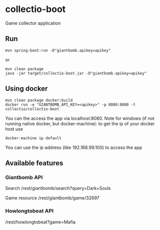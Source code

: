 # collectio-boot

Game collector application

## Run

	mvn spring-boot:run -D"giantbomb.apikey=apikey"

or

	mvn clean package
	java -jar target/collectio-boot.jar -D"giantbomb.apikey=apikey"
	
## Using docker

	mvn clean package docker:build
	docker run -e "GIANTBOMB_API_KEY=<apikey>" -p 8080:8080 -t collectio/collectio-boot
	
You can the access the app via localhost:8080.
Note for windows (if not running native docker, but docker-machine): to get the ip of your docker host use

	docker-machine ip default
	
You can use the ip address (like 192.168.99.100) to access the app
	

## Available features

### Giantbomb API

Search /rest/giantbomb/search?query=Dark+Souls

Game resource /rest/giantbomb/game/32697

### Howlongtobeat API

/rest/howlongtobeat?game=Mafia